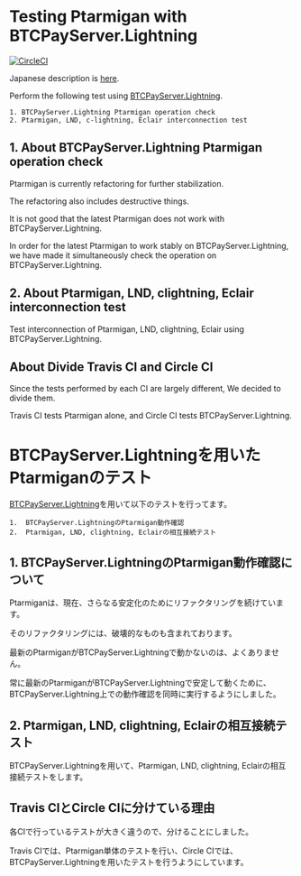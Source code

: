 # Testing Ptarmigan with BTCPayServer.Lightning

[![CircleCI](https://circleci.com/gh/nayutaco/ptarmigan.svg?style=svg)](https://circleci.com/gh/nayutaco/ptarmigan)

Japanese description is [here](https://github.com/nayutaco/ptarmigan/blob/master/tests/BTCPayServer.Lightning/README.md#btcpayserverlightning%E3%82%92%E7%94%A8%E3%81%84%E3%81%9Fptarmigan%E3%81%AE%E3%83%86%E3%82%B9%E3%83%88).

Perform the following test using [BTCPayServer.Lightning](https://github.com/btcapayserver/BTCPayServer.Lightning).

```
1. BTCPayServer.Lightning Ptarmigan operation check
2. Ptarmigan, LND, c-lightning, Eclair interconnection test
```

## 1. About BTCPayServer.Lightning Ptarmigan operation check

Ptarmigan is currently refactoring for further stabilization.

The refactoring also includes destructive things.

It is not good that the latest Ptarmigan does not work with BTCPayServer.Lightning.

In order for the latest Ptarmigan to work stably on BTCPayServer.Lightning, we have made it simultaneously check the operation on BTCPayServer.Lightning.

## 2. About Ptarmigan, LND, clightning, Eclair interconnection test

Test interconnection of Ptarmigan, LND, clightning, Eclair using BTCPayServer.Lightning.

## About Divide Travis CI and Circle CI

Since the tests performed by each CI are largely different, We decided to divide them.

Travis CI tests Ptarmigan alone, and Circle CI tests BTCPayServer.Lightning.

# BTCPayServer.Lightningを用いたPtarmiganのテスト

[BTCPayServer.Lightning](https://github.com/btcpayserver/BTCPayServer.Lightning)を用いて以下のテストを行ってます。

```
1.  BTCPayServer.LightningのPtarmigan動作確認
2.  Ptarmigan, LND, clightning, Eclairの相互接続テスト
```

## 1. BTCPayServer.LightningのPtarmigan動作確認について

Ptarmiganは、現在、さらなる安定化のためにリファクタリングを続けています。

そのリファクタリングには、破壊的なものも含まれております。

最新のPtarmiganがBTCPayServer.Lightningで動かないのは、よくありません。

常に最新のPtarmiganがBTCPayServer.Lightningで安定して動くために、BTCPayServer.Lightning上での動作確認を同時に実行するようにしました。

## 2.  Ptarmigan, LND, clightning, Eclairの相互接続テスト

BTCPayServer.Lightningを用いて、Ptarmigan, LND, clightning, Eclairの相互接続テストをします。

## Travis CIとCircle CIに分けている理由

各CIで行っているテストが大きく違うので、分けることにしました。

Travis CIでは、Ptarmigan単体のテストを行い、Circle CIでは、BTCPayServer.Lightningを用いたテストを行うようにしています。
